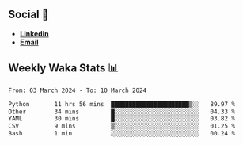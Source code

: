 ## Social 🔗

- [**Linkedin**](https://www.linkedin.com/in/trevorward001/)
- **<a href="mailto:trevorward001@gmail.com">Email<a>**

## Weekly Waka Stats 📊
<!--START_SECTION:waka-->

```txt
From: 03 March 2024 - To: 10 March 2024

Python       11 hrs 56 mins  ██████████████████████▒░░   89.97 %
Other        34 mins         █░░░░░░░░░░░░░░░░░░░░░░░░   04.33 %
YAML         30 mins         █░░░░░░░░░░░░░░░░░░░░░░░░   03.82 %
CSV          9 mins          ▒░░░░░░░░░░░░░░░░░░░░░░░░   01.25 %
Bash         1 min           ░░░░░░░░░░░░░░░░░░░░░░░░░   00.24 %
```

<!--END_SECTION:waka-->

<!--

Here are some ideas to get you started:

- 🔭 I’m currently working on (way to add branches committed on)
- 🌱 I’m currently learning Web Frameworks and Machine Learning! (Lisp, JS (react & angular), Python, and __)
- 💬 Ask me about ...
- 📫 How to reach me: 
- 😄 Pronouns: He/Him/His
- ⚡ Fun fact: ...

that-recsys-lab
-->
